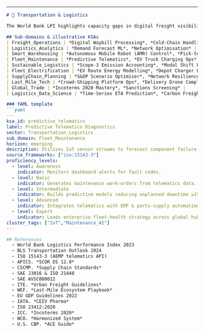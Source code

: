 
---

```markdown
# 🚛 Transportation & Logistics

The World Bank LPI highlights capacity gaps in digital freight visibility, while U.S. BLS projects **1.9 million openings yearly** in transport & material‑moving through 2033 :contentReference[oaicite:4]{index=4}.

## Sub‑domains & illustrative KSAs
| Freight_Operations | *Digital Waybill Processing*, *Cold‑Chain Handling* |
| Logistics_Analytics | *Demand Forecast ML*, *Network Optimisation* |
| Smart_Warehousing | *Autonomous Mobile Robot (AMR) Control*, *Pick‑to‑Light Design* |
| Fleet_Maintenance | *Predictive Telematics*, *EV Truck Charging Ops* |
| Sustainable_Logistics | *Scope‑3 Emission Accounting*, *Modal Shift Planning* |
| Fleet_Electrification | *EV Route Energy Modelling*, *Depot Charger Load‑Mgmt* |
| SupplyChain_Planning | *S&OP Scenario Optimiser*, *Network Resilience Analytics* |
| Last_Mile_Tech | *Crowd‑Shipping Platform Ops*, *Delivery Drone Compliance* |
| Global_Trade | *Incoterms 2020 Mastery*, *Sanctions Screening* |
| Logistics_Data_Science | *Time‑Series ETA Prediction*, *Carbon Freight Dashboards* |

### YAML template
```yaml
---
ksa_id: predictive_telematics
label: Predictive Telematics Diagnostics
sector: Transportation_Logistics
sub_domain: Fleet_Maintenance
horizon: emerging
description: Utilises IoT sensor streams to forecast component failure and schedule just‑in‑time repairs for mixed ICE/EV fleets.
source_frameworks: ["iso:15143-3"]
proficiency_levels:
  - level: Awareness
    indicator: Monitors dashboard alerts for fault codes.
  - level: Basic
    indicator: Generates maintenance work‑orders from telematics data.
  - level: Intermediate
    indicator: Builds predictive models reducing unplanned downtime ≥15 %.
  - level: Advanced
    indicator: Integrates telematics with ERP & parts‑supply automation.
  - level: Expert
    indicator: Leads enterprise fleet‑health strategy across global hubs.
cluster_tags: ["IoT","Maintenance_AI"]
---

## References
  - World Bank Logistics Performance Index 2023 
  - BLS Transportation Outlook 2024 
  - ISO 15143‑3 (AEMP telematics API)
  - APICS. *SCOR DS 12.0*
  - CSCMP. *Supply Chain Standards*
  - SAE J3016 & ISO 21448
  - SAE AVSC000012
  - ITE. *Urban Freight Guidelines*
  - WEF. *Last‑Mile Ecosystem Playbook*
  - EU GDP Guidelines 2022
  - IATA. *CEIV Pharma*
  - ISO 23412:2020
  - ICC. *Incoterms 2020*
  - WCO. *Harmonized System*
  - U.S. CBP. *ACE Guide*